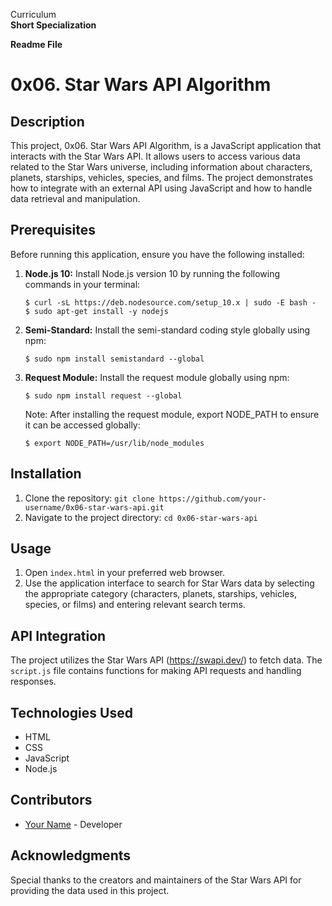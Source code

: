 Curriculum <br>
**Short Specialization** <br>

**Readme File**

# 0x06. Star Wars API Algorithm

## Description
This project, 0x06. Star Wars API Algorithm, is a JavaScript application that interacts with the Star Wars API. It allows users to access various data related to the Star Wars universe, including information about characters, planets, starships, vehicles, species, and films. The project demonstrates how to integrate with an external API using JavaScript and how to handle data retrieval and manipulation.

## Prerequisites
Before running this application, ensure you have the following installed:

1. **Node.js 10:** Install Node.js version 10 by running the following commands in your terminal:
   ```
   $ curl -sL https://deb.nodesource.com/setup_10.x | sudo -E bash -
   $ sudo apt-get install -y nodejs
   ```

2. **Semi-Standard:** Install the semi-standard coding style globally using npm:
   ```
   $ sudo npm install semistandard --global
   ```

3. **Request Module:** Install the request module globally using npm:
   ```
   $ sudo npm install request --global
   ```
   
   Note: After installing the request module, export NODE_PATH to ensure it can be accessed globally:
   ```
   $ export NODE_PATH=/usr/lib/node_modules
   ```

## Installation
1. Clone the repository: `git clone https://github.com/your-username/0x06-star-wars-api.git`
2. Navigate to the project directory: `cd 0x06-star-wars-api`

## Usage
1. Open `index.html` in your preferred web browser.
2. Use the application interface to search for Star Wars data by selecting the appropriate category (characters, planets, starships, vehicles, species, or films) and entering relevant search terms.

## API Integration
The project utilizes the Star Wars API (https://swapi.dev/) to fetch data. The `script.js` file contains functions for making API requests and handling responses.

## Technologies Used
- HTML
- CSS
- JavaScript
- Node.js

## Contributors
- [Your Name](https://github.com/your-username) - Developer

## Acknowledgments
Special thanks to the creators and maintainers of the Star Wars API for providing the data used in this project.
